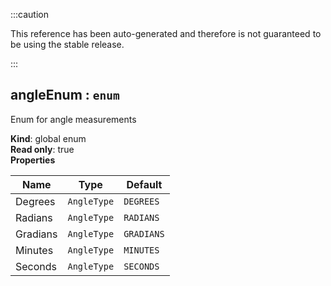 :::caution

This reference has been auto-generated and therefore is not guaranteed to be using the stable release.

:::

<a name="angleEnum"></a>

## angleEnum : <code>enum</code>

Enum for angle measurements

**Kind**: global enum  
**Read only**: true  
**Properties**

| Name     | Type                   | Default               |
| -------- | ---------------------- | --------------------- |
| Degrees  | <code>AngleType</code> | <code>DEGREES</code>  |
| Radians  | <code>AngleType</code> | <code>RADIANS</code>  |
| Gradians | <code>AngleType</code> | <code>GRADIANS</code> |
| Minutes  | <code>AngleType</code> | <code>MINUTES</code>  |
| Seconds  | <code>AngleType</code> | <code>SECONDS</code>  |
